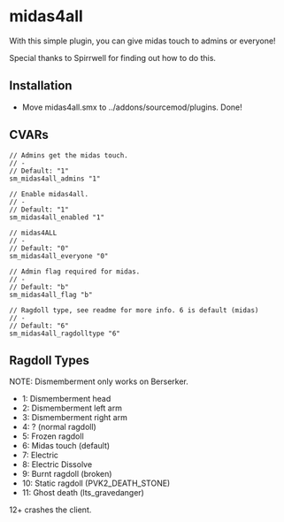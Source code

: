 midas4all
=========

With this simple plugin, you can give midas touch to admins or everyone!

Special thanks to Spirrwell for finding out how to do this.

Installation
-------
- Move midas4all.smx to ../addons/sourcemod/plugins. Done!

CVARs
-------
```
// Admins get the midas touch.
// -
// Default: "1"
sm_midas4all_admins "1"

// Enable midas4all.
// -
// Default: "1"
sm_midas4all_enabled "1"

// midas4ALL
// -
// Default: "0"
sm_midas4all_everyone "0"

// Admin flag required for midas.
// -
// Default: "b"
sm_midas4all_flag "b"

// Ragdoll type, see readme for more info. 6 is default (midas)
// -
// Default: "6"
sm_midas4all_ragdolltype "6"
```

Ragdoll Types
-------
NOTE: Dismemberment only works on Berserker.

- 1: Dismemberment head
- 2: Dismemberment left arm
- 3: Dismemberment right arm
- 4: ? (normal ragdoll)
- 5: Frozen ragdoll
- 6: Midas touch (default)
- 7: Electric
- 8: Electric Dissolve
- 9: Burnt ragdoll (broken)
- 10: Static ragdoll (PVK2_DEATH_STONE)
- 11: Ghost death (lts_gravedanger)

12+ crashes the client.
